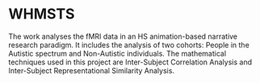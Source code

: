 # WHMSTS

The work analyses the fMRI data in an HS animation-based narrative research paradigm. It includes the analysis of two cohorts: People in the Autistic spectrum and Non-Autistic individuals. The mathematical techniques used in this project are Inter-Subject Correlation Analysis and Inter-Subject Representational Similarity Analysis.